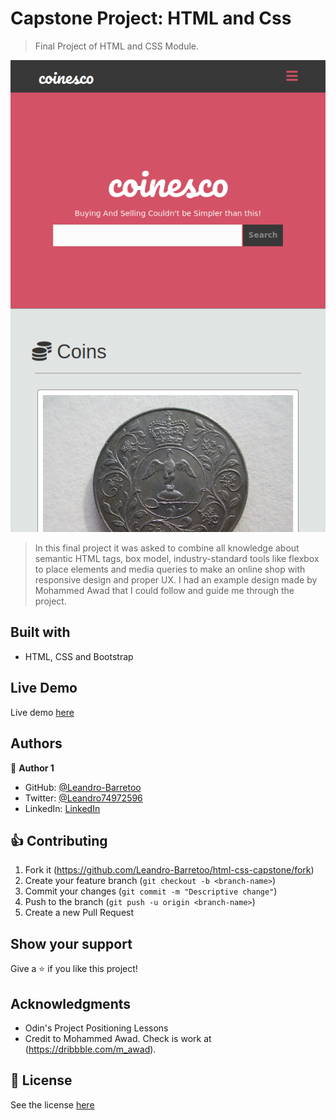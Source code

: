 # Capstone Project: HTML and Css

> Final Project of HTML and CSS Module.

![image](./capstone-project.png)

> In this final project it was asked to combine all knowledge about semantic HTML tags, box model, industry-standard tools like flexbox to place elements and media queries to make an online shop with responsive design and proper UX.
I had an example design made by Mohammed Awad that I could follow and guide me through the project.

## Built with

- HTML, CSS and Bootstrap

## Live Demo

Live demo [here](https://leandro-barretoo.github.io/html-css-capstone/)

## Authors

:bust_in_silhouette: **Author 1**

- GitHub: [@Leandro-Barretoo](https://github.com/Leandro-Barretoo)
- Twitter: [@Leandro74972596](https://twitter.com/Leandro74972596)
- LinkedIn: [LinkedIn](https://www.linkedin.com/in/leandro-miguel-gon%C3%A7alves-barreto-7079b11ba/)

## :thumbsup: Contributing

1. Fork it (<https://github.com/Leandro-Barretoo/html-css-capstone/fork>)
2. Create your feature branch (`git checkout -b <branch-name>`)
3. Commit your changes (`git commit -m "Descriptive change"`)
4. Push to the branch (`git push -u origin <branch-name>`)
5. Create a new Pull Request

## Show your support

Give a :star: if you like this project!

## Acknowledgments

- Odin's Project Positioning Lessons
- Credit to Mohammed Awad. Check is work at (https://dribbble.com/m_awad).

## :page_with_curl: License

See the license [here](./LICENSE.md)
